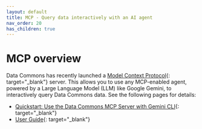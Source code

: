 ```yaml
---
layout: default
title: MCP - Query data interactively with an AI agent
nav_order: 20
has_children: true
---
```


# MCP overview

Data Commons has recently launched a [Model Context Protocol](https://github.com/datacommonsorg/agent-toolkit){: target="_blank"} server. This allows you to use any MCP-enabled agent, powered by a Large Language Model (LLM) like Google Gemini, to interactively query Data Commons data. See the following pages for details:

- [Quickstart: Use the Data Commons MCP Server with Gemini CLI](https://github.com/datacommonsorg/agent-toolkit/blob/main/docs/quickstart.md){: target="_blank"}
- [User Guide](https://github.com/datacommonsorg/agent-toolkit/blob/main/docs/user_guide.md){: target="_blank"}

